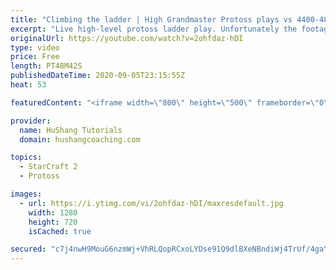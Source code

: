 ```yaml
---
title: "Climbing the ladder | High Grandmaster Protoss plays vs 4400-4800 players"
excerpt: "Live high-level protoss ladder play. Unfortunately the footage came out quite choppy at some points and I was considering just not posting today, but I will post it anyways in case a few of you want to watch still. I'm trying to figure out what the cause of the lag is and hopefully I can get some cleaner"
originalUrl: https://youtube.com/watch?v=2ohfdaz-hDI
type: video
price: Free
length: PT48M42S
publishedDateTime: 2020-09-05T23:15:55Z
heat: 53

featuredContent: "<iframe width=\"800\" height=\"500\" frameborder=\"0\" src=\"https://www.youtube.com/embed/2ohfdaz-hDI\" allow=\"accelerometer; autoplay; encrypted-media; gyroscope; picture-in-picture\" allowfullscreen></iframe>"

provider:
  name: HuShang Tutorials
  domain: hushangcoaching.com

topics:
  - StarCraft 2
  - Protoss

images:
  - url: https://i.ytimg.com/vi/2ohfdaz-hDI/maxresdefault.jpg
    width: 1280
    height: 720
    isCached: true

secured: "c7j4nwH9MouG6nzmWj+VhRLQopRCxoLYDse91Q9dlBXeNBndiWj4TrUf/4gaYa2hDVb7auvMx4FmIWxJP5vbO9S9yanYlhf/CaLIK02GMKfOtAPK/+BbmRJRfFojeaw7JDwBHle4NV+acqslt7+nC5VOAre0ZiXvcTiQi5EUcp9IaOG3S3IMuaypUJuqaYVdfm6m+Mgvgfl1UVQLgSlWq1yacIWt1ZIRfqa2R2uYt3vU1dpDXl+4N1cjQaCRiF1LsWozgkzZrYgCLXzq5Qfxk2mRXmDKI/x0ncF2P5LXGDxLL1NLispRa2Pzc+3fC1Jdql0Bh/aLHRdUQx65Pl8f4vQJasuoVJnShsGSA5jMVI8or9zGixzjQFooZN2GPVQpmgFzlKYwsV1eO3VafbfSOeUamJr1kARxHgp/zwAw1ss=;BQC8v0XEKyoXWWBAQIZrvA=="
---
```


